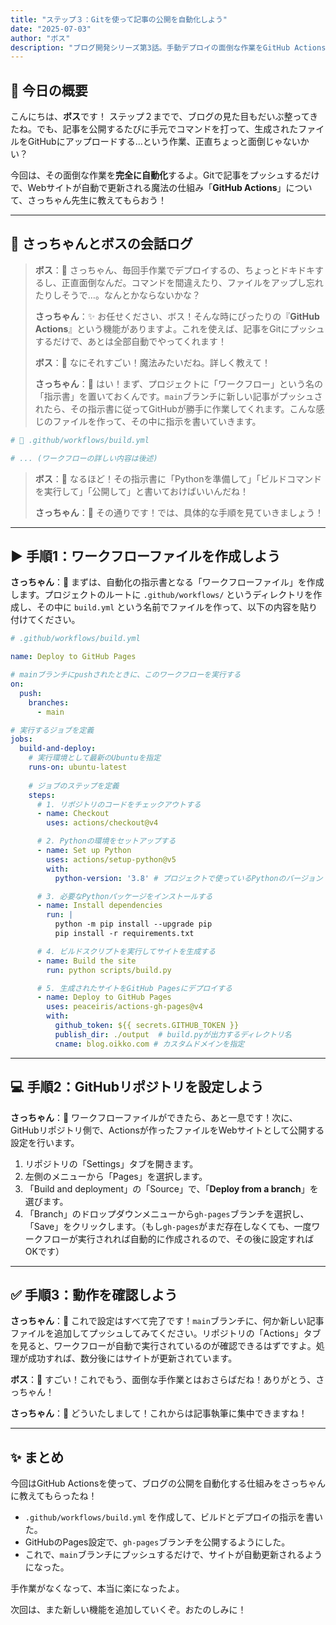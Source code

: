 ```yaml
---
title: "ステップ３：Gitを使って記事の公開を自動化しよう"
date: "2025-07-03"
author: "ボス"
description: "ブログ開発シリーズ第3話。手動デプロイの面倒な作業をGitHub Actionsで完全自動化！Git pushするだけでサイトが更新されるCI/CDパイプラインの構築方法を、YAML設定例と共に具体的に解説します。"
---
```


## 🎩 今日の概要

こんにちは、**ボス**です！
ステップ２までで、ブログの見た目もだいぶ整ってきたね。でも、記事を公開するたびに手元でコマンドを打って、生成されたファイルをGitHubにアップロードする…という作業、正直ちょっと面倒じゃないかい？

今回は、その面倒な作業を**完全に自動化**するよ。Gitで記事をプッシュするだけで、Webサイトが自動で更新される魔法の仕組み「**GitHub Actions**」について、さっちゃん先生に教えてもらおう！

---

## 🤖 さっちゃんとボスの会話ログ

> **ボス**：🎩 さっちゃん、毎回手作業でデプロイするの、ちょっとドキドキするし、正直面倒なんだ。コマンドを間違えたり、ファイルをアップし忘れたりしそうで…。なんとかならないかな？
>
> **さっちゃん**：✨ お任せください、ボス！そんな時にぴったりの『**GitHub Actions**』という機能がありますよ。これを使えば、記事をGitにプッシュするだけで、あとは全部自動でやってくれます！
>
> **ボス**：🎩 なにそれすごい！魔法みたいだね。詳しく教えて！
>
> **さっちゃん**：🤖 はい！まず、プロジェクトに「ワークフロー」という名の「指示書」を置いておくんです。`main`ブランチに新しい記事がプッシュされたら、その指示書に従ってGitHubが勝手に作業してくれます。こんな感じのファイルを作って、その中に指示を書いていきます。

```yaml
# 📁 .github/workflows/build.yml

# ... (ワークフローの詳しい内容は後述)
```

> **ボス**：🎩 なるほど！その指示書に「Pythonを準備して」「ビルドコマンドを実行して」「公開して」と書いておけばいいんだね！
>
> **さっちゃん**：🤖 その通りです！では、具体的な手順を見ていきましょう！

---

## ▶️ 手順1：ワークフローファイルを作成しよう

**さっちゃん**：🤖 まずは、自動化の指示書となる「ワークフローファイル」を作成します。プロジェクトのルートに `.github/workflows/` というディレクトリを作成し、その中に `build.yml` という名前でファイルを作って、以下の内容を貼り付けてください。

```yaml
# .github/workflows/build.yml

name: Deploy to GitHub Pages

# mainブランチにpushされたときに、このワークフローを実行する
on:
  push:
    branches:
      - main

# 実行するジョブを定義
jobs:
  build-and-deploy:
    # 実行環境として最新のUbuntuを指定
    runs-on: ubuntu-latest
    
    # ジョブのステップを定義
    steps:
      # 1. リポジトリのコードをチェックアウトする
      - name: Checkout
        uses: actions/checkout@v4

      # 2. Pythonの環境をセットアップする
      - name: Set up Python
        uses: actions/setup-python@v5
        with:
          python-version: '3.8' # プロジェクトで使っているPythonのバージョン

      # 3. 必要なPythonパッケージをインストールする
      - name: Install dependencies
        run: |
          python -m pip install --upgrade pip
          pip install -r requirements.txt

      # 4. ビルドスクリプトを実行してサイトを生成する
      - name: Build the site
        run: python scripts/build.py

      # 5. 生成されたサイトをGitHub Pagesにデプロイする
      - name: Deploy to GitHub Pages
        uses: peaceiris/actions-gh-pages@v4
        with:
          github_token: ${{ secrets.GITHUB_TOKEN }}
          publish_dir: ./output  # build.pyが出力するディレクトリ名
          cname: blog.oikko.com # カスタムドメインを指定
```

---

## 💻 手順2：GitHubリポジトリを設定しよう

**さっちゃん**：🤖 ワークフローファイルができたら、あと一息です！次に、GitHubリポジトリ側で、Actionsが作ったファイルをWebサイトとして公開する設定を行います。

1.  リポジトリの「Settings」タブを開きます。
2.  左側のメニューから「Pages」を選択します。
3.  「Build and deployment」の「Source」で、「**Deploy from a branch**」を選びます。
4.  「Branch」のドロップダウンメニューから`gh-pages`ブランチを選択し、「Save」をクリックします。（もし`gh-pages`がまだ存在しなくても、一度ワークフローが実行されれば自動的に作成されるので、その後に設定すればOKです）

---

## ✅ 手順3：動作を確認しよう

**さっちゃん**：🤖 これで設定はすべて完了です！`main`ブランチに、何か新しい記事ファイルを追加してプッシュしてみてください。リポジトリの「Actions」タブを見ると、ワークフローが自動で実行されているのが確認できるはずですよ。処理が成功すれば、数分後にはサイトが更新されています。

**ボス**：🎩 すごい！これでもう、面倒な手作業とはおさらばだね！ありがとう、さっちゃん！

**さっちゃん**：🤖 どういたしまして！これからは記事執筆に集中できますね！

---

## ✨ まとめ

今回はGitHub Actionsを使って、ブログの公開を自動化する仕組みをさっちゃんに教えてもらったね！

* `.github/workflows/build.yml` を作成して、ビルドとデプロイの指示を書いた。
* GitHubのPages設定で、`gh-pages`ブランチを公開するようにした。
* これで、`main`ブランチにプッシュするだけで、サイトが自動更新されるようになった。

手作業がなくなって、本当に楽になったよ。

次回は、また新しい機能を追加していくぞ。おたのしみに！
